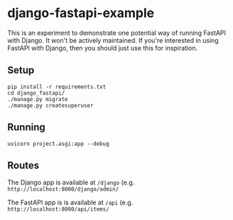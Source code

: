 # django-fastapi-example

This is an experiment to demonstrate one potential way of running FastAPI with Django. It won't be actively maintained. If you're interested in using FastAPI with Django, then you should just use this for inspiration.

## Setup

```
pip install -r requirements.txt
cd django_fastapi/
./manage.py migrate
./manage.py createsuperuser 
```

## Running

```
uvicorn project.asgi:app --debug
```

## Routes

The Django app is available at `/django` (e.g. `http://localhost:8000/django/admin/`

The FastAPI app is is available at `/api` (e.g. `http://localhost:8000/api/items/`